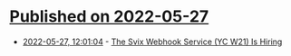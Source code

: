# [Published on 2022-05-27](index.md)

* [2022-05-27, 12:01:04](https://news.ycombinator.com/item?id=31528519) - [The Svix Webhook Service (YC W21) Is Hiring](https://www.svix.com/careers/?utm_source=news.ycombinator.com&utm_medium=referral&utm_campaign=hacker-news-jobs)
